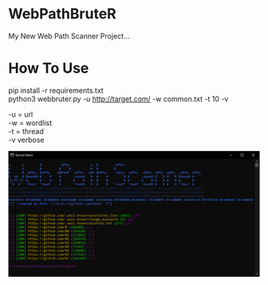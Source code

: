# WebPathBruteR
My New Web Path Scanner Project...

# How To Use
pip install -r requirements.txt<br>
python3 webbruter.py -u http://target.com/ -w common.txt -t 10 -v

-u = url<br>
-w = wordlist<br>
-t = thread<br>
-v verbose<br>

![Screenshot](Ekrangörüntüsü.png)
